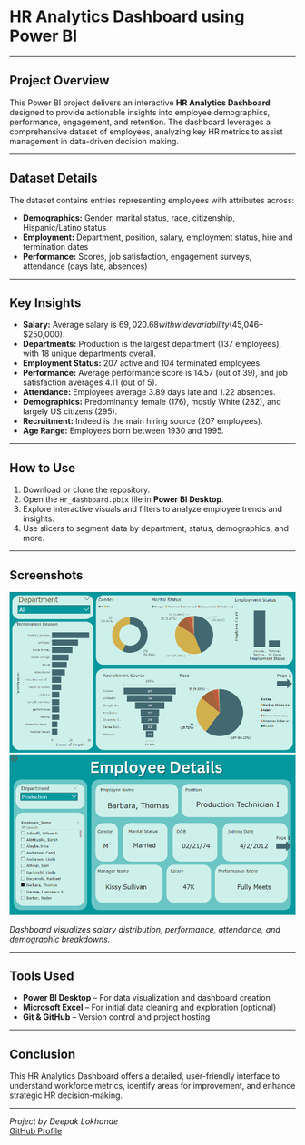 # HR Analytics Dashboard using Power BI

---

## Project Overview

This Power BI project delivers an interactive **HR Analytics Dashboard** designed to provide actionable insights into employee demographics, performance, engagement, and retention. The dashboard leverages a comprehensive dataset of employees, analyzing key HR metrics to assist management in data-driven decision making.

---

## Dataset Details

The dataset contains entries representing employees with attributes across:

- **Demographics:** Gender, marital status, race, citizenship, Hispanic/Latino status
- **Employment:** Department, position, salary, employment status, hire and termination dates
- **Performance:** Scores, job satisfaction, engagement surveys, attendance (days late, absences)

---

## Key Insights

- **Salary:** Average salary is $69,020.68 with wide variability ($45,046–$250,000).
- **Departments:** Production is the largest department (137 employees), with 18 unique departments overall.
- **Employment Status:** 207 active and 104 terminated employees.
- **Performance:** Average performance score is 14.57 (out of 39), and job satisfaction averages 4.11 (out of 5).
- **Attendance:** Employees average 3.89 days late and 1.22 absences.
- **Demographics:** Predominantly female (176), mostly White (282), and largely US citizens (295).
- **Recruitment:** Indeed is the main hiring source (207 employees).
- **Age Range:** Employees born between 1930 and 1995.

---

## How to Use

1. Download or clone the repository.
2. Open the `Hr_dashboard.pbix` file in **Power BI Desktop**.
3. Explore interactive visuals and filters to analyze employee trends and insights.
4. Use slicers to segment data by department, status, demographics, and more.

---

## Screenshots

![Dashboard Overview](Screenshot%201.png)
![Dashboard Overview](Screenshot%202.png)


*Dashboard visualizes salary distribution, performance, attendance, and demographic breakdowns.*

---

## Tools Used

- **Power BI Desktop** – For data visualization and dashboard creation
- **Microsoft Excel** – For initial data cleaning and exploration (optional)
- **Git & GitHub** – Version control and project hosting

---

## Conclusion

This HR Analytics Dashboard offers a detailed, user-friendly interface to understand workforce metrics, identify areas for improvement, and enhance strategic HR decision-making.

---

*Project by Deepak Lokhande*  
[GitHub Profile](https://github.com/deepaklokh)
